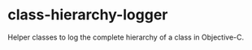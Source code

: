 class-hierarchy-logger
======================

Helper classes to log the complete hierarchy of a class in Objective-C.
